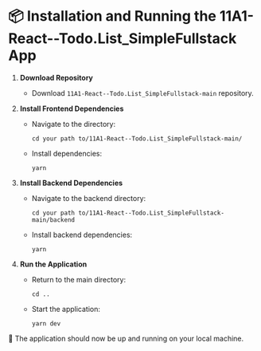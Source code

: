 # 📦 Installation and Running the 11A1-React--Todo.List_SimpleFullstack App

1. **Download Repository**
   - Download `11A1-React--Todo.List_SimpleFullstack-main` repository.

2. **Install Frontend Dependencies**
   - Navigate to the directory:
     ```
     cd your path to/11A1-React--Todo.List_SimpleFullstack-main/
     ```
   - Install dependencies:
     ```
     yarn
     ```

3. **Install Backend Dependencies**
   - Navigate to the backend directory:
     ```
     cd your path to/11A1-React--Todo.List_SimpleFullstack-main/backend
     ```
   - Install backend dependencies:
     ```
     yarn
     ```

4. **Run the Application**
   - Return to the main directory:
     ```
     cd ..
     ```
   - Start the application:
     ```
     yarn dev
     ```

🚀 The application should now be up and running on your local machine.
